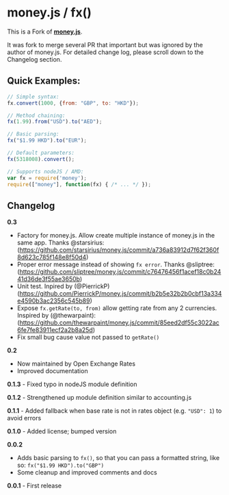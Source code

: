 
# money.js / fx()

This is a Fork of **[money.js](http://openexchangerates.github.io/money.js/)**.

It was fork to merge several PR that important but was ignored by the author of money.js.
For detailed change log, please scroll down to the Changelog section.

## Quick Examples:

```javascript
// Simple syntax:
fx.convert(1000, {from: "GBP", to: "HKD"});

// Method chaining:
fx(1.99).from("USD").to("AED");

// Basic parsing:
fx("$1.99 HKD").to("EUR");

// Default parameters:
fx(5318008).convert();

// Supports nodeJS / AMD:
var fx = require('money');
require(["money"], function(fx) { /* ... */ });
```

## Changelog
**0.3**
* Factory for money.js. Allow create multiple instance of money.js in the same app. Thanks @starsirius: (https://github.com/starsirius/money.js/commit/a736a83912d7f62f360f8d623c785f148e8f50d4)
* Proper error message instead of showing `fx error`. Thanks @sliptree:  (https://github.com/sliptree/money.js/commit/c76476456f1acef18c0b2441d36de3f55ae3650b)
* Unit test. Inpired by (@PierrickP)(https://github.com/PierrickP/money.js/commit/b2b5e32b2b0cbf13a334e4590b3ac2356c545b89)
* Expose `fx.getRate(to, from)` allow getting rate from any 2 currencies. Inspired by (@thewarpaint): (https://github.com/thewarpaint/money.js/commit/85eed2df55c3022ac6fe7fe83911ecf2a2b8a25d)
* Fix small bug cause value not passed to `getRate()`

**0.2**
* Now maintained by Open Exchange Rates
* Improved documentation

**0.1.3** - Fixed typo in nodeJS module definition

**0.1.2** - Strengthened up module definition similar to accounting.js

**0.1.1** - Added fallback when base rate is not in rates object (e.g. `"USD": 1`) to avoid errors

**0.1.0** - Added license; bumped version

**0.0.2**
* Adds basic parsing to `fx()`, so that you can pass a formatted string, like so: `fx("$1.99 HKD").to("GBP")`
* Some cleanup and improved comments and docs

**0.0.1** - First release
